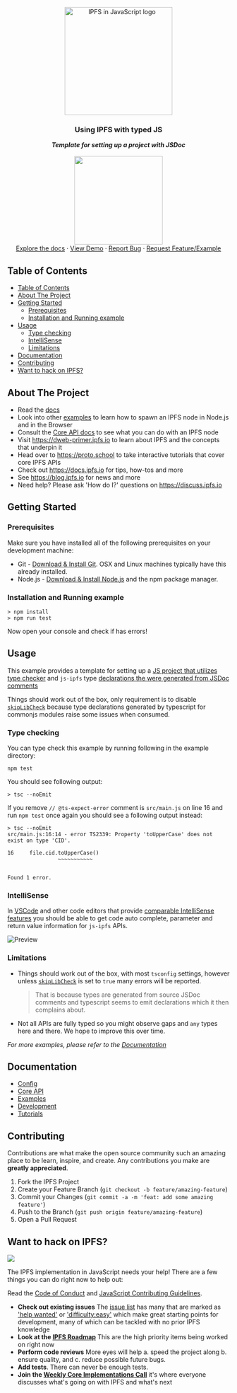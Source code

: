 <p align="center">
  <a href="https://js.ipfs.io" title="JS IPFS">
    <img src="https://ipfs.io/ipfs/Qme6KJdKcp85TYbLxuLV7oQzMiLremD7HMoXLZEmgo6Rnh/js-ipfs-sticker.png" alt="IPFS in JavaScript logo" width="244" />
  </a>
</p>

<h3 align="center"><b>Using IPFS with typed JS</b></h3>

<p align="center">
  <b><i>Template for setting up a project with JSDoc</i></b>
  <br />
  <br />
  <img src="https://raw.githubusercontent.com/jlord/forkngo/gh-pages/badges/cobalt.png" width="200">
  <br>
  <a href="https://github.com/ipfs/js-ipfs/tree/master/docs">Explore the docs</a>
  ·
  <a href="https://githubbox.com/ipfs-examples/js-ipfs-examples/tree/master/examples/types-use-ipfs-from-typed-js">View Demo</a>
  ·
  <a href="https://github.com/ipfs-examples/js-ipfs-examples/issues">Report Bug</a>
  ·
  <a href="https://github.com/ipfs-examples/js-ipfs-examples/issues">Request Feature/Example</a>
</p>

## Table of Contents

- [Table of Contents](#table-of-contents)
- [About The Project](#about-the-project)
- [Getting Started](#getting-started)
  - [Prerequisites](#prerequisites)
  - [Installation and Running example](#installation-and-running-example)
- [Usage](#usage)
  - [Type checking](#type-checking)
  - [IntelliSense](#intellisense)
  - [Limitations](#limitations)
- [Documentation](#documentation)
- [Contributing](#contributing)
- [Want to hack on IPFS?](#want-to-hack-on-ipfs)

## About The Project

- Read the [docs](https://github.com/ipfs/js-ipfs/tree/master/docs)
- Look into other [examples](https://github.com/ipfs-examples/js-ipfs-examples) to learn how to spawn an IPFS node in Node.js and in the Browser
- Consult the [Core API docs](https://github.com/ipfs/js-ipfs/tree/master/docs/core-api) to see what you can do with an IPFS node
- Visit https://dweb-primer.ipfs.io to learn about IPFS and the concepts that underpin it
- Head over to https://proto.school to take interactive tutorials that cover core IPFS APIs
- Check out https://docs.ipfs.io for tips, how-tos and more
- See https://blog.ipfs.io for news and more
- Need help? Please ask 'How do I?' questions on https://discuss.ipfs.io

## Getting Started

### Prerequisites

Make sure you have installed all of the following prerequisites on your development machine:

- Git - [Download & Install Git](https://git-scm.com/downloads). OSX and Linux machines typically have this already installed.
- Node.js - [Download & Install Node.js](https://nodejs.org/en/download/) and the npm package manager.

### Installation and Running example

```console
> npm install
> npm run test
```

Now open your console and check if has errors!

## Usage

This example provides a template for setting up a [JS project that utilizes type checker](https://www.typescriptlang.org/docs/handbook/type-checking-javascript-files.html) and `js-ipfs` type [declarations the were generated from JSDoc comments](https://www.typescriptlang.org/docs/handbook/declaration-files/dts-from-js.html)

Things should work out of the box, only requirement is to disable
[`skipLibCheck`](https://www.typescriptlang.org/tsconfig#skipLibCheck) because type declarations generated by typescript for commonjs modules raise some issues when consumed.

### Type checking

You can type check this example by running following in the example directory:

```
npm test
```

You should see following output:

```
> tsc --noEmit
```

If you remove `// @ts-expect-error` comment is `src/main.js` on line 16 and run `npm test` once again you should see a following output instead:

```
> tsc --noEmit
src/main.js:16:14 - error TS2339: Property 'toUpperCase' does not exist on type 'CID'.

16     file.cid.toUpperCase()
                ~~~~~~~~~~~


Found 1 error.
```

### IntelliSense

In [VSCode](https://code.visualstudio.com/) and other code editors that provide [comparable IntelliSense features](https://docs.microsoft.com/en-us/visualstudio/ide/using-intellisense?view=vs-2019) you should be able to get code auto complete, parameter and return value information for `js-ipfs` APIs.

![Preview](./preview.png)

### Limitations

- Things should work out of the box, with most `tsconfig` settings, however unless
  [`skipLibCheck`](https://www.typescriptlang.org/tsconfig#skipLibCheck) is set to `true` many errors will be reported.

  > That is because
  > types are generated from source JSDoc comments and typescript seems to emit declarations which it then complains about.

- Not all APIs are fully typed so you might observe gaps and `any` types here and there. We hope to improve this over time.

_For more examples, please refer to the [Documentation](#documentation)_

## Documentation

- [Config](https://docs.ipfs.io/)
- [Core API](https://github.com/ipfs/js-ipfs/tree/master/docs/core-api)
- [Examples](https://github.com/ipfs-examples/js-ipfs-examples)
- [Development](https://github.com/ipfs/js-ipfs/blob/master/docs/DEVELOPMENT.md)
- [Tutorials](https://proto.school)

## Contributing

Contributions are what make the open source community such an amazing place to be learn, inspire, and create. Any contributions you make are **greatly appreciated**.

1. Fork the IPFS Project
2. Create your Feature Branch (`git checkout -b feature/amazing-feature`)
3. Commit your Changes (`git commit -a -m 'feat: add some amazing feature'`)
4. Push to the Branch (`git push origin feature/amazing-feature`)
5. Open a Pull Request

## Want to hack on IPFS?

[![](https://cdn.rawgit.com/jbenet/contribute-ipfs-gif/master/img/contribute.gif)](https://github.com/ipfs/community/blob/master/CONTRIBUTING.md)

The IPFS implementation in JavaScript needs your help! There are a few things you can do right now to help out:

Read the [Code of Conduct](https://github.com/ipfs/community/blob/master/code-of-conduct.md) and [JavaScript Contributing Guidelines](https://github.com/ipfs/community/blob/master/CONTRIBUTING_JS.md).

- **Check out existing issues** The [issue list](https://github.com/ipfs/js-ipfs/issues) has many that are marked as ['help wanted'](https://github.com/ipfs/js-ipfs/issues?q=is%3Aissue+is%3Aopen+sort%3Aupdated-desc+label%3A%22help+wanted%22) or ['difficulty:easy'](https://github.com/ipfs/js-ipfs/issues?q=is%3Aissue+is%3Aopen+sort%3Aupdated-desc+label%3Adifficulty%3Aeasy) which make great starting points for development, many of which can be tackled with no prior IPFS knowledge
- **Look at the [IPFS Roadmap](https://github.com/ipfs/roadmap)** This are the high priority items being worked on right now
- **Perform code reviews** More eyes will help
  a. speed the project along
  b. ensure quality, and
  c. reduce possible future bugs.
- **Add tests**. There can never be enough tests.
- **Join the [Weekly Core Implementations Call](https://github.com/ipfs/team-mgmt/issues/992)** it's where everyone discusses what's going on with IPFS and what's next
